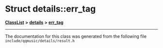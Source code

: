 

# Struct details::err\_tag



[**ClassList**](annotated.md) **>** [**details**](namespacedetails.md) **>** [**err\_tag**](structdetails_1_1err__tag.md)







































































------------------------------
The documentation for this class was generated from the following file `include/qqmusic/details/result.h`

